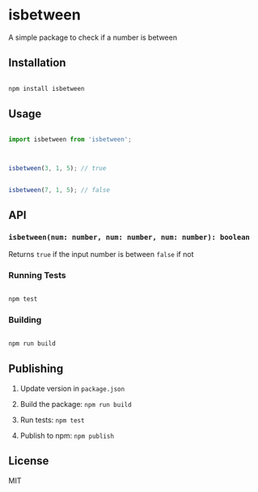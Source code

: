# isbetween



A simple package to check if a number is between



## Installation



```bash

npm install isbetween

```



## Usage



```typescript

import isbetween from 'isbetween';



isbetween(3, 1, 5); // true


isbetween(7, 1, 5); // false

```


## API



### `isbetween(num: number, num: number, num: number): boolean`



Returns `true` if the input number is between `false` if not


### Running Tests



```bash

npm test

```



### Building



```bash

npm run build

```


## Publishing



1. Update version in `package.json`

2. Build the package: `npm run build`

3. Run tests: `npm test`

4. Publish to npm: `npm publish`



## License

MIT


